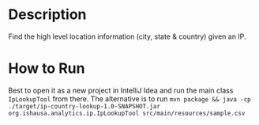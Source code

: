 # Description
Find the high level location information (city, state &amp; country) given an IP.

# How to Run
Best to open it as a new project in IntelliJ Idea and run the main class `IpLookupTool` from there.
The alternative is to run 
`mvn package && java -cp ./target/ip-country-lookup-1.0-SNAPSHOT.jar org.ishausa.analytics.ip.IpLookupTool src/main/resources/sample.csv`
